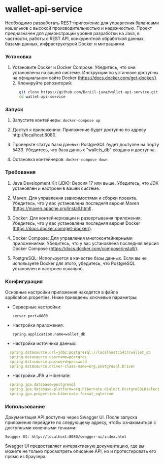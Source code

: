 # wallet-api-service
Необходимо разработать REST-приложение для управления балансами кошельков с высокой производительностью
и надежностью. Проект предназначен для демонстрации уровня разработки на Java, в частности, работы с REST API,
конкурентной обработкой данных, базами данных, инфраструктурой Docker и миграциями.

### Установка

1. Установите Docker и Docker Compose: Убедитесь, что они установлены на вашей системе. Инструкции по установке доступны на официальном сайте Docker (https://docs.docker.com/get-docker/).
   2. Клонируйте репозиторий:

      ``` bash
         git clone https://github.com/Daniil-java/wallet-api-service.git
         cd wallet-api-service
      ```

### Запуск

1. Запустите контейнеры: `docker-compose up`

2. Доступ к приложению: Приложение будет доступно по адресу http://localhost:8080.

3. Проверьте статус базы данных: PostgreSQL будет доступен на порту 5433. Убедитесь, что база данных "wallets_db" создана и доступна.

4. Остановка контейнеров: `docker-compose down`

### Требования

1. Java Development Kit (JDK): Версия 17 или выше. Убедитесь, что JDK установлен и настроен в вашей системе.

2. Maven: Для управления зависимостями и сборки проекта. Убедитесь, что у вас установлена последняя версия Maven (https://maven.apache.org/install.html).

3. Docker: Для контейнеризации и развертывания приложения. Убедитесь, что у вас установлена последняя версия Docker (https://docs.docker.com/get-docker/).

4. Docker Compose: Для управления многоконтейнерными приложениями. Убедитесь, что у вас установлена последняя версия Docker Compose (https://docs.docker.com/compose/install/).

5. PostgreSQL: Используется в качестве базы данных. Если вы не используете Docker для этого, убедитесь, что PostgreSQL установлен и настроен локально.

### Конфигурация

Основные настройки приложения находятся в файле application.properties. Ниже приведены ключевые параметры:

- Серверные настройки:

  `server.port=8080`


- Настройки приложения:

  `spring.application.name=wallet_db`


- Настройки источника данных:

``` yaml
  spring.datasource.url=jdbc:postgresql://localhost:5433/wallet_db
  spring.datasource.username=postgres
  spring.datasource.password=password
  spring.datasource.driver-class-name=org.postgresql.Driver
  ```


- Настройки JPA и Hibernate:
``` yaml
  spring.jpa.database=postgresql
  spring.jpa.database-platform=org.hibernate.dialect.PostgreSQLDialect
  spring.jpa.properties.hibernate.format_sql=true
  ```

### Использование

Документация API доступна через Swagger UI. После запуска приложения перейдите по следующему адресу, чтобы ознакомиться с доступными конечными точками:

`Swagger UI: http://localhost:8080/swagger-ui/index.html`

Swagger UI предоставляет интерактивную документацию, где вы можете не только просмотреть описание API, но и протестировать его прямо из браузера.

